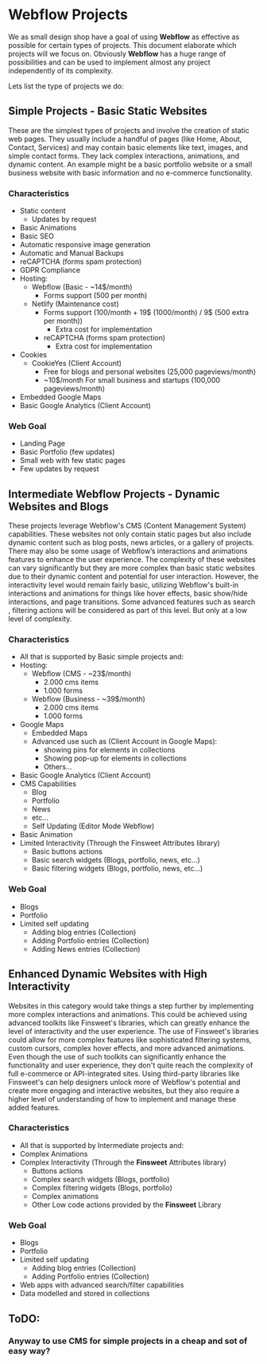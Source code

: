 # Webflow Projects
We as small design shop have  a goal of using **Webflow** as effective as possible for certain types of projects.
This document elaborate which projects will we focus on. 
Obviously **Webflow** has a huge range of possibilities and can be used to implement almost any project independently of its complexity.

Lets list the type of projects we do:

## Simple  Projects - Basic Static Websites
These are the simplest types of  projects and involve the creation of static web pages. They usually include a handful of pages (like Home, About, Contact, Services) and may contain basic elements like text, images, and simple contact forms. They lack complex interactions, animations, and dynamic content. An example might be a basic portfolio website or a small business website with basic information and no e-commerce functionality.

### Characteristics
* Static content
	* Updates by request
* Basic Animations
* Basic SEO
* Automatic responsive image generation
* Automatic and Manual Backups 
* reCAPTCHA (forms spam protection)
* GDPR Compliance
* Hosting:
	* Webflow (Basic - ~14$/month)
		* Forms support (500 per month)
	* Netlify (Maintenance cost)
		* Forms support (100/month + 19$ (1000/month) / 9$ (500 extra per month))
			* Extra cost for implementation
		* reCAPTCHA (forms spam protection)
			* Extra cost for implementation
* Cookies
	* CookieYes (Client Account)
		* Free for blogs and personal websites (25,000 pageviews/month)
		* ~10$/month For small business and startups (100,000 pageviews/month)
* Embedded Google Maps
* Basic Google Analytics (Client Account)

### Web Goal
* Landing Page
* Basic Portfolio (few updates)
* Small web with few static pages
* Few updates by request

## Intermediate Webflow Projects - Dynamic Websites and Blogs
These  projects leverage Webflow's CMS (Content Management System) capabilities. These websites not only contain static pages but also include dynamic content such as blog posts, news articles, or a gallery of projects. There may also be some usage of Webflow’s interactions and animations features to enhance the user experience. The complexity of these websites can vary significantly but they are more complex than basic static websites due to their dynamic content and potential for user interaction.
However, the interactivity level would remain fairly basic, utilizing Webflow's built-in interactions and animations for things like hover effects, basic show/hide interactions, and page transitions.
Some advanced features such as search , filtering actions will be considered as part of this level. But only at a low level of complexity.

### Characteristics
* All that is supported by Basic simple projects and:
* Hosting:
	* Webflow (CMS - ~23$/month)
		* 2.000 cms items
		* 1.000 forms
	* Webflow (Business - ~39$/month)
		* 2.000 cms items
		* 1.000 forms
* Google Maps
	* Embedded Maps
	* Advanced use such as (Client Account in Google Maps):
		*  showing pins for elements in collections
		*  Showing pop-up for elements in collections
		*  Others...
* Basic Google Analytics (Client Account)
* CMS Capabilities
	* Blog
	* Portfolio
	* News
	* etc...
	* Self Updating (Editor Mode Webflow)
* Basic Animation
* Limited Interactivity (Through the Finsweet Attributes library)
	* Basic buttons actions
	* Basic search widgets (Blogs, portfolio, news, etc...)
	* Basic filtering widgets (Blogs, portfolio, news, etc...)

### Web Goal
* Blogs
* Portfolio
* Limited self updating
	* Adding blog entries (Collection)
	* Adding Portfolio entries (Collection)
	* Adding News entries (Collection)

## Enhanced Dynamic Websites with High Interactivity
Websites in this category would take things a step further by implementing more complex interactions and animations. This could be achieved using advanced toolkits like Finsweet's libraries, which can greatly enhance the level of interactivity and the user experience. The use of Finsweet's libraries could allow for more complex features like sophisticated filtering systems, custom cursors, complex hover effects, and more advanced animations. Even though the use of such toolkits can significantly enhance the functionality and user experience, they don't quite reach the complexity of full e-commerce or API-integrated sites.
Using third-party libraries like Finsweet's can help designers unlock more of Webflow's potential and create more engaging and interactive websites, but they also require a higher level of understanding of how to implement and manage these added features.
### Characteristics
* All that is supported by Intermediate projects and:
* Complex Animations
* Complex Interactivity (Through the **Finsweet** Attributes library)
	* Buttons actions
	* Complex search widgets (Blogs, portfolio)
	* Complex filtering widgets (Blogs, portfolio)
	* Complex animations
	* Other Low code actions provided by the **Finsweet** Library
### Web Goal
* Blogs
* Portfolio
* Limited self updating
	* Adding blog entries (Collection)
	* Adding Portfolio entries (Collection)
* Web apps with advanced search/filter capabilities
* Data modelled and stored in collections

## ToDO:
### Anyway to use CMS for simple projects in a cheap and sot of easy way?

